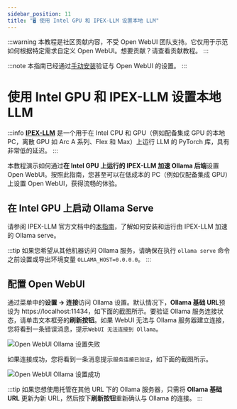 ```yaml
---
sidebar_position: 11
title: "🖥️ 使用 Intel GPU 和 IPEX-LLM 设置本地 LLM"
---
```


:::warning
本教程是社区贡献内容，不受 Open WebUI 团队支持。它仅用于示范如何根据特定需求自定义 Open WebUI。想要贡献？请查看贡献教程。
:::

:::note
本指南已经通过[手动安装](/getting-started/index.md)验证与 Open WebUI 的设置。
:::

# 使用 Intel GPU 和 IPEX-LLM 设置本地 LLM

:::info
[**IPEX-LLM**](https://github.com/intel-analytics/ipex-llm) 是一个用于在 Intel CPU 和 GPU（例如配备集成 GPU 的本地 PC，离散 GPU 如 Arc A 系列、Flex 和 Max）上运行 LLM 的 PyTorch 库，具有非常低的延迟。
:::

本教程演示如何通过**在 Intel GPU 上运行的 IPEX-LLM 加速 Ollama 后端**设置 Open WebUI。按照此指南，您甚至可以在低成本的 PC（例如仅配备集成 GPU）上设置 Open WebUI，获得流畅的体验。

## 在 Intel GPU 上启动 Ollama Serve

请参阅 IPEX-LLM 官方文档中的[本指南](https://ipex-llm.readthedocs.io/en/latest/doc/LLM/Quickstart/ollama_quickstart.html)，了解如何安装和运行由 IPEX-LLM 加速的 Ollama serve。

:::tip
如果您希望从其他机器访问 Ollama 服务，请确保在执行 `ollama serve` 命令之前设置或导出环境变量 `OLLAMA_HOST=0.0.0.0`。
:::

## 配置 Open WebUI

通过菜单中的**设置 -> 连接**访问 Ollama 设置。默认情况下，**Ollama 基础 URL**预设为 https://localhost:11434，如下面的截图所示。要验证 Ollama 服务连接状态，请单击文本框旁的**刷新按钮**。如果 WebUI 无法与 Ollama 服务器建立连接，您将看到一条错误消息，提示`WebUI 无法连接到 Ollama`。

![Open WebUI Ollama 设置失败](https://llm-assets.readthedocs.io/en/latest/_images/open_webui_settings_0.png)

如果连接成功，您将看到一条消息提示`服务连接已验证`，如下面的截图所示。

![Open WebUI Ollama 设置成功](https://llm-assets.readthedocs.io/en/latest/_images/open_webui_settings.png)

:::tip
如果您想使用托管在其他 URL 下的 Ollama 服务器，只需将 **Ollama 基础 URL** 更新为新 URL，然后按下**刷新按钮**重新确认与 Ollama 的连接。
:::
